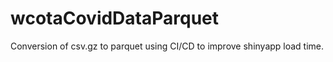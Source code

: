# wcotaCovidDataParquet

Conversion of csv.gz to parquet using CI/CD to improve shinyapp load time.
